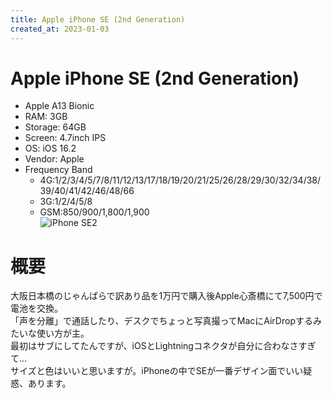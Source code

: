 ```yaml
---
title: Apple iPhone SE (2nd Generation)
created_at: 2023-01-03
---
```


# Apple iPhone SE (2nd Generation)
- Apple A13 Bionic
- RAM: 3GB
- Storage: 64GB
- Screen: 4.7inch IPS
- OS: iOS 16.2
- Vendor: Apple
- Frequency Band
  - 4G:1/2/3/4/5/7/8/11/12/13/17/18/19/20/21/25/26/28/29/30/32/34/38/39/40/41/42/46/48/66
  - 3G:1/2/4/5/8
  - GSM:850/900/1,800/1,900 <br>
![iPhone SE2](https://i.imgur.com/eSWhlU6.jpeg)

# 概要
大阪日本橋のじゃんぱらで訳あり品を1万円で購入後Apple心斎橋にて7,500円で電池を交換。<br>「声を分離」で通話したり、デスクでちょっと写真撮ってMacにAirDropするみたいな使い方が主。<br>最初はサブにしてたんですが、iOSとLightningコネクタが自分に合わなさすぎて...<br>サイズと色はいいと思いますが。iPhoneの中でSEが一番デザイン面でいい疑惑、あります。